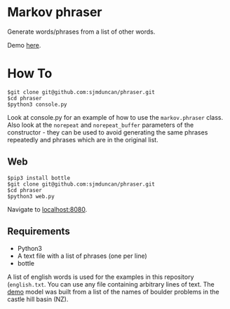 # Markov phraser

Generate words/phrases from a list of other words.

Demo [here](https://boulder.pythonanywhere.com).


# How To

    $git clone git@github.com:sjmduncan/phraser.git
	$cd phraser
	$python3 console.py

Look at console.py for an example of how to use the `markov.phraser`
class. Also look at the `norepeat` and `norepeat_buffer` parameters of
the constructor - they can be used to avoid generating the same
phrases repeatedly and phrases which are in the original list.

## Web

	$pip3 install bottle
	$git clone git@github.com:sjmduncan/phraser.git
	$cd phraser
	$python3 web.py

Navigate to [localhost:8080](http://localhost:8080/).

## Requirements

* Python3
* A text file with a list of phrases (one per line)
* bottle

A list of english words is used for the examples in this repository
(`english.txt`. You can use any file containing arbitrary lines of
text. The [demo](https://boulder.pythonanywhere.com) model was built
from a list of the names of boulder problems in the castle hill basin
(NZ).

